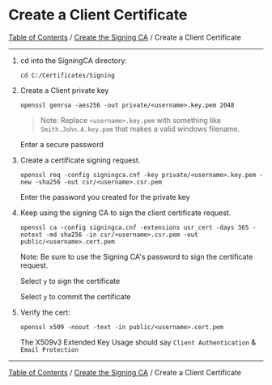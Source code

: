 # Create a Client Certificate

[Table of Contents](../../../README.md#table-of-contents) / [Create the Signing CA](README.md) / Create a Client Certificate

-----------------------------------------------------------------------------------------------

1. cd into the SigningCA directory:

       cd C:/Certificates/Signing

2. Create a Client private key

       openssl genrsa -aes256 -out private/<username>.key.pem 2048

   > Note: Replace `<username>.key.pem` with something like `Smith.John.A.key.pem` that makes a valid windows filename.

   Enter a secure password

3. Create a certificate signing request.

       openssl req -config signingca.cnf -key private/<username>.key.pem -new -sha256 -out csr/<username>.csr.pem

   Enter the password you created for the private key

4. Keep using the signing CA to sign the client certificate request.

       openssl ca -config signingca.cnf -extensions usr_cert -days 365 -notext -md sha256 -in csr/<username>.csr.pem -out public/<username>.cert.pem

   Note: Be sure to use the Signing CA's password to sign the certificate request.

   Select `y` to sign the certificate

   Select `y` to commit the certificate

5. Verify the cert:

       openssl x509 -noout -text -in public/<username>.cert.pem

   The X509v3 Extended Key Usage should say `Client Authentication` & `Email Protection`

-----------------------------------------------------------------------------------------------

[Table of Contents](../../../README.md#table-of-contents) / [Create the Signing CA](README.md) / Create a Client Certificate
